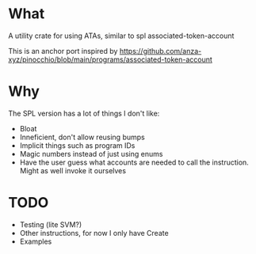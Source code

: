 # What

A utility crate for using ATAs, similar to spl associated-token-account

This is an anchor port inspired by https://github.com/anza-xyz/pinocchio/blob/main/programs/associated-token-account

# Why

The SPL version has a lot of things I don't like:

- Bloat
- Inneficient, don't allow reusing bumps
- Implicit things such as program IDs
- Magic numbers instead of just using enums
- Have the user guess what accounts are needed to call the instruction. Might as well invoke it ourselves

# TODO

- Testing (lite SVM?)
- Other instructions, for now I only have Create
- Examples
